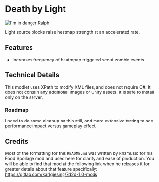 # Death by Light

![I'm in danger Ralph](https://media.tenor.com/sj0E0izDFH0AAAAM/im-in-danger-ralph.gif)

Light source blocks raise heatmap strength at an accelerated rate.

## Features

* Increases frequency of heatmpap triggered scout zombie events.

## Technical Details

This modlet uses XPath to modify XML files, and does not require C#.
It does not contain any additional images or Unity assets.
It is safe to install only on the server.

### Roadmap
I need to do some cleanup on this still, and more extensive testing to see performance impact versus gameplay effect. 

## Credits
Most of the formatting for this `README.md` was written by khzmusic for his Food Spoilage mod and used here for clarity and ease of production. You will be able to find that mod at the following link when he releases it for greater details about that feature specifically: https://gitlab.com/karlgiesing/7d2d-1.0-mods
